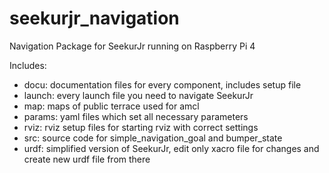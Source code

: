 # seekurjr_navigation
Navigation Package for SeekurJr running on Raspberry Pi 4

Includes:
+ docu: documentation files for every component, includes setup file
+ launch: every launch file you need to navigate SeekurJr
+ map: maps of public terrace used for amcl
+ params: yaml files which set all necessary parameters
+ rviz: rviz setup files for starting rviz with correct settings
+ src: source code for simple_navigation_goal and bumper_state
+ urdf: simplified version of SeekurJr, edit only xacro file for changes and create new urdf file from there
